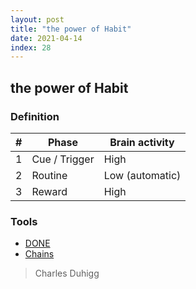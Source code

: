 ```yaml
---
layout: post
title: "the power of Habit"
date: 2021-04-14
index: 28
---
```



## the power of Habit

### Definition
| # | Phase | Brain activity |
|---|-------|------------------|
| 1 | Cue / Trigger | High |
| 2 | Routine | Low (automatic) |
| 3 | Reward | High |

### Tools
* [DONE](https://thedoneapp.com)
* [Chains](https://chains.cc)


> Charles Duhigg 
